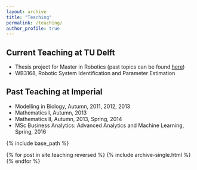 ```yaml
---
layout: archive
title: "Teaching"
permalink: /teaching/
author_profile: true
---
```


## Current Teaching at TU Delft
* Thesis project for Master in Robotics (past topics can be found [here](https://panweihit.github.io/people/))
* WB3168, Robotic System Identification and Parameter Estimation



## Past Teaching at Imperial
* Modelling in Biology, Autumn, 2011, 2012, 2013
* Mathematics I, Autumn, 2013
* Mathematics II, Autumn, 2013, Spring, 2014
* MSc Business Analytics: Advanced Analytics and Machine Learning, Spring, 2016



{% include base_path %}

{% for post in site.teaching reversed %}
  {% include archive-single.html %}
{% endfor %}

